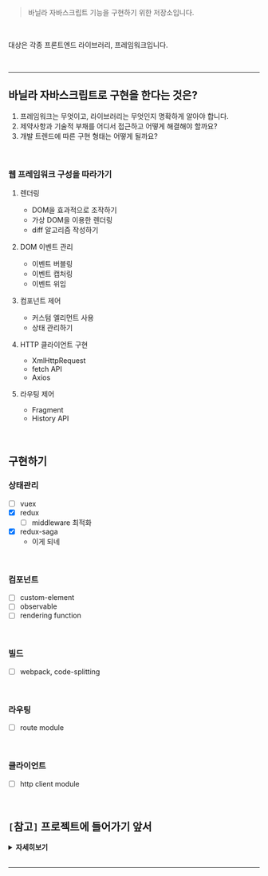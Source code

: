 > 바닐라 자바스크립트 기능을 구현하기 위한 저장소입니다.

<br>

대상은 각종 프론트엔드 라이브러리, 프레임워크입니다.

<br>
<hr>

## 바닐라 자바스크립트로 구현을 한다는 것은?
1. 프레임워크는 무엇이고, 라이브러리는 무엇인지 명확하게 알아야 합니다.
2. 제약사항과 기술적 부채를 어디서 접근하고 어떻게 해결해야 할까요?
3. 개발 트렌드에 따른 구현 형태는 어떻게 될까요?

<br>

### 웹 프레임워크 구성을 따라가기
1. 렌더링
   - DOM을 효과적으로 조작하기
   - 가상 DOM을 이용한 렌더링
   - diff 알고리즘 작성하기

2. DOM 이벤트 관리
   - 이벤트 버블링
   - 이벤트 캡처링
   - 이벤트 위임
  
3. 컴포넌트 제어
   - 커스텀 엘리먼트 사용
   - 상태 관리하기

4. HTTP 클라이언트 구현
   - XmlHttpRequest
   - fetch API
   - Axios

5. 라우팅 제어
   - Fragment
   - History API

<br>

## 구현하기
### 상태관리
- [ ] vuex
- [x] redux
  - [ ] middleware 최적화
- [x] redux-saga
  - 이게 되네

<br>

### 컴포넌트
- [ ] custom-element
- [ ] observable
- [ ] rendering function

<br>

### 빌드
- [ ] webpack, code-splitting

<br>

### 라우팅
- [ ] route module

<br>

### 클라이언트
- [ ] http client module

<br>

## `[`**참고**`]` 프로젝트에 들어가기 앞서

<details><summary><strong>자세히보기</strong></summary>

<br>

### 덕 타이핑(Duck Typing)을 활용해야 합니다.
> "오리처럼 생겼고, 오리처럼 걷고, 오리처럼 소리를 낸다면 그건 오리다".

- 이해가 안 된다구요? 괜찮아요! 예를 보여드릴게요.
  ```js
  function duck(face, work, voice){
    // 오리처럼 생겼다.
    this.face = face;
    // 오리처럼 걷는다.
    this.work = work;
    // 오리처럼 소리를 냅니다.
    this.voise = voice;
  }

  const animal = [
    new duck('젊은 오리 얼굴', '힘찬 오리 걸음', '성난 오리 소리'),
    new duck('늙은 오리 얼굴', '힘 없는 오리 걸음', '힘 없는 오리 소리'),
    new duck('아기 오리 얼굴', '아장아장 오리 걸음', '앳된 오리 소리'),
    new duck('엄마 오리 얼굴', '사뿐한 오리 걸음', '달래는 오리 소리'),
  ]
  ```
  - 물론 지저분해 보일 수 있지만, 우리는 오리인지의 여부를 *특정 프로퍼티의 존재 여부만 체크*하면 되는 것입니다. 이처럼덕 타이핑은 **적은 코드로도 객체를 폭 넓게 다루며**, **컴포넌트를 효율적으로 이해하게 하는 좋은 수단**이에요.

<br>

### `클로저`를 이해합니다.
> 클로저는 매우 강력한 자바스크립트의 요소이며, 모든 함수는 클로저니까요.

<br>

### `this`를 어떻게 활용하느냐에 따라 설계 관점에 큰 영향을 미칩니다.

<br>

### 자바스크립트는 `싱글 스레드`입니다.
> 타 언어와는 완전히 다른 식으로 비동기 프로그래밍을 해야 하죠. 자바스크립트는 실행 함수를 큐에 넣고 꺼내어 사용하며 동작합니다.

이를 해결하기 위해 자바스크립트 엔진은 **이벤트 루프**에서 한 번에 하나씩 함수를 꺼내 실행합니다. 이를 효율적으로, 좀 더 아름답게 작성하는 것은 자바스크립트 개발자들의 영원한 숙제입니다.

<br>

### `규약`을 지켜 코딩할 것.
> 모든 언어, 생활에 포함되는 항목입니다. 

자바스크립트의 기상천외한 유연성은 최소의 코드로 최대의 일을 할 수 있습니다. 물론 그 코드에 누가 어떤 것을 어떻게 실행시킬 지는 알 수 없습니다. 유연성이 독이 될 수 있는 경우의 수를 줄이는 수단으로, **규약 레지스트리(contract registry)** 를 활용하여 **에스팩트 지향 프로그래밍(Aspect-Oriented Programming, 관점 지향 프로그래밍)** 을 해봅시다.

<br>

### `소프트웨어 공학 원칙`을 적용하세요.
> 편하고 빠르게, 그러나 빈틈 없는 코드를 작성할 수 있습니다. 가장 유명한 **SOLID** 원칙과 **DRY** 원칙을 소개합니다.

1. **S**, Single Responsiblity Principle, 단일 책임 원칙
  - 모든 클래스(함수)는 반드시 한 가지 변경 사유가 존재해야 합니다.
  - `이게 무슨 무리한 소리란 말이죠?!` 놀랄 것 없습니다. 우리가 작성하는 코드는 한 줄, 한 단어가 모두 그 의미를 내포하고 있는데? 걱정하지 말고 아래를 보죠.
    ```js
    function sum(a, b){
      return a + b
    }
    ```
  - sum 함수의 유일한 관심사는 입력 받은 인자를 더하는 것입니다. 이를 어떻게 이행할지는 철저히 외부 수단에 달려 있으니 외부 인자 a + b를 이행하기 위해 함수 자체를 변경할 필요는 없어요!

<br>

- **O**, Open-Closed Principle, 개방-패쇄 원칙
  - 모든 소프트웨어 개체는 확장 가능성은 열고, 수정 가능성은 닫아야 합니다.
  - 어떤 경우에도 실행하는 핵심 코드를 변경하지 말고, 어떻게든 재사용하고 확장하라는 뜻입니다. 쉽게 이해하기 위해 웹 프레임워크를 사용한다고 가정합시다. 개발자는 웹 프레임워크에서 개방된 몇몇 설정 방버을 제외하고는 핵심 기능을 변경할 수 없습니다!

<br>

- **L**, Liskov Substitution Principle, 리스코프 치환 원칙
  - 어떤 타입에서 파생된 타입의 객체가 있습니다면, 이 타입을 사용하는 코드는 변경되면 안 됩니다.
  - 인터페이스와 관련이 있는 원칙입니다. 예를 들어 부모 객체에서 자식 객체로 파생하더라도 그 기본 로직이 변경되어선 안 된다는 것이죠. 다시 말해, 작성 중인 함수가 기반 클래스로 하는 일과 서브 클래스로 하는 일이 다르면 이 원칙에 맞지 않는 것입니다.

<br>

- **I**, Interface Segregation Principle, 인터페이스 분리 원칙
  - 기능이 많은 인터페이스는 더 작게 응축시킨 조각으로 나누어야 합니다.
  - 인터페이스 사용부(consumer)는 아주 작은 인터페이스 하나만 바라보면 됩니다. 자바스크립트에는 인터페이스도, 클래스도 없는데? 아닙니다. 함수가 기대하는 인자를 명확히 하고, 그 기대치를 최소화 해야 합니다. 특정 타입의 인자를 바라는게 아닌 이 타입에 실제로 필요한 프로퍼티가 더 있을 것이라 기대하는 것입니다.

<br>

- **D**, Dependency Inversion Principle, 의존성 역전 원칙
  - 상위 수준 모듈은 하위 수준 모듈에 의존해서는 안 되며, 둘은 추상화에 의존해야 합니다.
  - 보통 **의존성 주입**이라는 연관된 개념으로 표현하며 인터페이스와 관련이 있습니다. 조금 복잡한 내용이니 인터페이스를 잘 이해하고 있어야 합니다. 클래스 A가 클래스 B의 서비스가 필요한 경우, A는 B를 생성하지 않는 대신 A 생성자의 파라미터 하나가 B를 서술하는 인터페이스 역할을 합니다. 그러면 A는 B가 아닌 자신의 인터페이스만 바라보며, A가 생성되면 구체화한 B를 넘겨받으므로 B 역시 인터페이스에 의존되는 것입니다.
  - 상술했던 리스코프 치환 원칙으로 인터페이스를 만족하는 B의 파생형 버전을 제공할 수 있는 이점이 있으며, B를 고쳐야 할 경우 하위 버전 호환성을 유지하기 위해 어떤 로직을 계속 지녀야 하는지 일목요연하게 나타낼 수 있습니다.

<br>

- **DRY 원칙**
  - 잘 말라 건조한 코드로, 모든 지식 조각이 반복하지 않고 딱 한 번만 나오는 형태입니다.
  - SOLID 원칙의 개방-폐쇄 원칙이 DRY 원칙의 필연적 산물입니다. 예를 들어 A, B를 함께 하는 모듈이 있습니다면 A의 기능이 필요할 때 B의 기능을 들어내지 않는 한 모듈을 재사용할 수 없으므로 A를 다시 코딩하는 사태가 일어나게 돼요. 이는 DRY 원칙과 맞지 않으며 A와 B를 하는 함수 2개를 모듈에 주입하여 하나의 책임으로 묶어두면 문제를 간단히 해결할 수 있습니다.
  - 즉, DRY한 코드는 그 과정에 의존성 주입과 단일 책임 문제가 개입되는 것입니다.

<br>
<hr>

## 바르게 유지되는 코드란 무엇인가?
> "와, 이건 새로 만드는게 정신 건강에 좋고... 미래를 위해서도 나을 것 같아요😭"

방대한 레거시 코드를 보면 한숨이 나오고, 욕지거리가 목에 맴돕니다. 아무리 완벽한 프로그램이라도 유지보수를 몇 년 거치면 괴물이 탄생합니다. 이를 해결하기 위해서 어떻게 해야 할까요?

<br>

### 단위 테스트를 실천하자
> 가장 호쾌한 해결책이 여기 있습니다! **단위 테스트(unit test)** 는 시간이 흐르고 어떤 변화가 닥쳐와도 완벽한 프로그램을 만들 수 있게 합니다.

단위란 특정 조건에서 어떻게 작동해야 할지 정의한 것입니다. 단위 테스트 본체에서 작성한 코드는 준비(arrange), 실행(act), 단언(assert)의 패턴을 따릅니다.
1. 테스트 준비 : 단위를 실행할 조건을 확실히 정하고, 의존성 및 함수 입력 데이터를 설정합니다.
2. 테스트 실행 : 준비 단계에서 미리 설정한 입력을 기능에 넘겨 실행합니다.
3. 테스트 단언 : 미리 정한 조건에 따라 예상대로 단위가 작동하는지 확인합니다.

<br>

### TDD(Test-Driven Development, 테스트 주도 개발)를 적용하라
> 애플리케이션 코드를 짜기 **전에**, 해당 코드가 통과해야 할 단위 테스트를 **먼저** 작성하는 개발 방법입니다.

전체 단위 테스트 꾸러미를 만들어가는 TDD 방식을 따르면, **단위 정의**와 **인터페이스 설계**에 도움이 많이 됩니다. TDD를 실천할 때, 애플리케이션에 변화가 생기면 다음 단계를 밟게 됩니다.

이 단계를 적색(실패)-녹색(성공)-리팩터링(중복 제거) 과정이라고 합니다.

1. 완벽히 변경하면 성공, 그 전까지는 **반드시 실패**하는 단위 테스트 작성
2. 테스트가 성공할 수 있을 만큼의 **최소한**의 코딩
3. 애플리케이션 코드를 리팩토링하며 **중복 제거**

<br>

### 테스트하기 쉬운 코드로 다듬자
> 가장 중요한 단계는 관심사를 적절히 분리하는 **단일 책임 원칙**을 적용하는 것입니다.

- 다음 함수를 확인해볼까요?
  ```js
  // validateAndRegisterUser, 변경 전

  let User = Users || {};
  Users.registration = () => {
    return {
      validateAndResisterUser: function validateAndDisplayUser(user){
        if (!user || user.name === "" || user.password === || user.password.length < 6){
          throw new Error('사용자 인증이 실패했습니다.');
        }

        // 사용자 정보 전송
        fetch("http://myapp.com/user", {
          method: "POST",
          headers: {
            "Content-Type": "application/json",
          },
          body: JSON.stringify(user),
        }).then((response) => {
          // 메세지 출력
          document.getElementById('user-message').innerText(`가입을 환영해요, ${response.data.name}님!!`);
        });
      }
    }
  }
  ```

위 함수는 세 가지 일을 담당하며, 관심사를 요약하면 아래와 같습니다.
1. user 객체가 올바른지 검증합니다. → **사용자 검증**
2. 검증이 완료된 user 객체를 서버로 전송합니다. → **서버와 통신**
3. UI에 메세지를 출력합니다. → **UI 제어**

<br>

그럼 validateAndRegisterUser 함수를 테스트할 조건을 나열해봅시다.
1. user가 null이면 에러를 냅니다.
2. null인 user는 서버로 전송하지 않습니다.
3. user가 null이면 UI를 업데이트하지 않습니다.
4. user가 undefined이면 에러를 냅니다.
5. undefined인 user는 서버로 전송하지 않습니다.
6. user가 undefined이면 UI를 업데이트하지 않습니다.
7. user의 name 프로퍼티가 빈 상태면 에러를 냅니다.
8. name 프로퍼티가 빈 user는 서버로 전송하지 않습니다.
9. user의 name 프로퍼티가 비어 있으면 UI를 업데이트 하지 않습니다.

<br>

와, 이렇게나 많음에도 오류 조건은 끝이 아닙니다. UI가 제대로 업데이트 되는지, 유효성 검사가 올바른지도 테스트해야 합니다.

이 코드는 테스트할 수 있지만 조건이 매우 다양하게 조합되며, 모두를 보완하는 것은 불가능에 가깝습니다.

그렇다면 상술한 세 가지 관심사를 각각 추출하여 단일 책임을 부여하면 어떨까요?

```js
// validateAndRegisterUser, 변경 후

let User = Users || {};
Users.registration = () => {
  return {
    validateAndResisterUser: function validateAndDisplayUser(user){
      if (!userValidator.userIsValid(user)){
        throw new Error('사용자 인증이 실패했습니다.');
      }

      // 사용자 정보 전송
      userRegister.registerUser(user);
      // 메세지 출력
      userDisplay.showRegistrationThankYou(user);
    }
  }
}
```

새로 고친 registration 모듈은 개별 객체 인스턴스를 의존성 주입으로 제공합니다. 다른 관심사에 직접 영향을 미쳤던 코드 대신 주입된 객체를 사용하는 것입니다. 그렇다면 테스트 케이스?
1. user가 잘못 넘어오면 에러가 납니다.
2. 잘못된 user는 등록하지 않습니다.
3. 잘못된 user는 표시하지 않습니다.
4. 올바른 user를 인자로 userRegister.registerUser 함수를 실행합니다.
5. userRegister.registerUser에서 에러가 나면 userDisplay.showRegistrationThankYou 함수는 실행하지 않습니다.
6. user가 성공적으로 등록되면 user를 인자로 userDisplay.showRegistrationThankYou 함수를 실행합니다.

<br>

오, 전체 테스트가 6개로 줄었네요! 이렇게 별개의 객체로 관심사를 추출하여 단일 책임을 부여하면 독립적인 객체는 각자 완전한 테스트 꾸러미를 가지므로 코드의 작성, 테스트, 이해가 쉬워집니다.

TDD를 실천하면 첫째, 작은 코드는 대개 간단하고 실수할 가능성이 작아 디버깅 시간을 상당히 줄일 수 있습니다.

둘째, 테스트로 코드를 완전히 커버하니 리팩토링을 하더라도 무섭지 않습니다.

결국 코드를 DRY하게 유지하여 코드베이스에 오류 발생 여지를 줄이고 규모를 작게 가져갈 수 있는 것입니다.

<br>

여기까지 길고 지루했던 당부의 말이었습니다. 이제부터 진짜 **애플리케이션**을 작성해봅시다.

<br>
<hr>

## 참조
- 자바스크립트 : 자바스크립트 패턴과 디자인

<br>

</details>

<br>
<hr>
